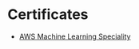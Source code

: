 # Certificates

* [AWS Machine Learning Speciality](https://github.com/riched158/Certificates/blob/master/AWS_ML_cert.pdf)
